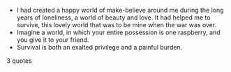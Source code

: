 - I had created a happy world of make-believe around me during the long years of loneliness, a world of beauty and love. It had helped me to survive, this lovely world that was to be mine when the war was over.
 - Imagine a world, in which your entire possession is one raspberry, and you give it to your friend.
 - Survival is both an exalted privilege and a painful burden.

3 quotes